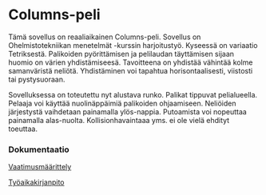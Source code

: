 # Columns-peli

Tämä sovellus on reaaliaikainen Columns-peli. Sovellus on Ohelmistotekniikan menetelmät -kurssin harjoitustyö. Kyseessä on variaatio Tetriksestä. Palikoiden pyörittämisen ja pelilaudan täyttämisen sijaan huomio on värien yhdistämiseesä. Tavoitteena on yhdistää vähintää kolme samanväristä neliötä. Yhdistäminen voi tapahtua horisontaalisesti, viistosti tai pystysuoraan. 

Sovelluksessa on toteutettu nyt alustava runko. Palikat tippuvat pelialueella. Pelaaja voi käyttää nuolinäppäimiä palikoiden ohjaamiseen. Neliöiden järjestystä vaihdetaan painamalla ylös-nappia. Putoamista voi nopeuttaa painamalla alas-nuolta. Kollisionhavaintaaa yms. ei ole vielä ehdityt toeuttaa.

### Dokumentaatio

[Vaatimusmäärittely](https://github.com/anketola/ot-harjoitustyo/blob/master/dokumentaatio/vaatimusmaarittely.md)

[Työaikakirjanpito](https://github.com/anketola/ot-harjoitustyo/blob/master/dokumentaatio/tuntikirjanpito.md)
